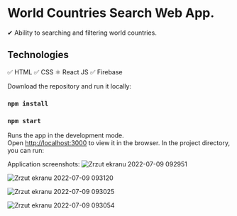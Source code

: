 # World Countries Search Web App.

✔ Ability to searching and filtering world countries.

## Technologies
✅ HTML ✅ CSS ⚛ React JS ✅ Firebase


Download the repository and run it locally:

### `npm install`

### `npm start`

Runs the app in the development mode.<br />
Open [http://localhost:3000](http://localhost:3000) to view it in the browser.
In the project directory, you can run:


Application screenshots: 
![Zrzut ekranu 2022-07-09 092951](https://user-images.githubusercontent.com/92208474/189515588-5a825b86-d7e7-49b7-b1c0-d2dc0dc4dd66.jpg)

![Zrzut ekranu 2022-07-09 093120](https://user-images.githubusercontent.com/92208474/189515592-b4c64720-562b-42d0-9f01-05230a8e5672.jpg)

![Zrzut ekranu 2022-07-09 093025](https://user-images.githubusercontent.com/92208474/189515596-7b4470ef-901a-4495-bf22-40bdf8b9b19b.jpg)

![Zrzut ekranu 2022-07-09 093054](https://user-images.githubusercontent.com/92208474/189515598-624812bb-7de4-4c98-9099-a70a1a85c159.jpg)

